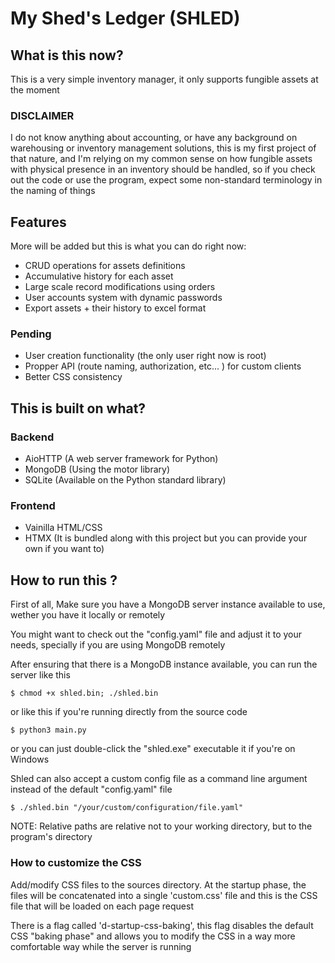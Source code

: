 # My Shed's Ledger (SHLED)

## What is this now?

This is a very simple inventory manager, it only supports fungible assets at the moment

### DISCLAIMER

I do not know anything about accounting, or have any background on warehousing or inventory management solutions, this is my first project of that nature, and I'm relying on my common sense on how fungible assets with physical presence in an inventory should be handled, so if you check out the code or use the program, expect some non-standard terminology in the naming of things

## Features

More will be added but this is what you can do right now:

- CRUD operations for assets definitions
- Accumulative history for each asset
- Large scale record modifications using orders
- User accounts system with dynamic passwords
- Export assets + their history to excel format

### Pending

- User creation functionality (the only user right now is root)
- Propper API (route naming, authorization, etc... ) for custom clients
- Better CSS consistency

## This is built on what?

### Backend

- AioHTTP (A web server framework for Python)
- MongoDB (Using the motor library)
- SQLite (Available on the Python standard library)

### Frontend

- Vainilla HTML/CSS
- HTMX (It is bundled along with this project but you can provide your own if you want to)

## How to run this ?

First of all, Make sure you have a MongoDB server instance available to use, wether you have it locally or remotely

You might want to check out the "config.yaml" file and adjust it to your needs, specially if you are using MongoDB remotely

After ensuring that there is a MongoDB instance available, you can run the server like this

```
$ chmod +x shled.bin; ./shled.bin
```

or like this if you're running directly from the source code

```
$ python3 main.py
```

or you can just double-click the "shled.exe" executable it if you're on Windows

Shled can also accept a custom config file as a command line argument instead of the default "config.yaml" file

```
$ ./shled.bin "/your/custom/configuration/file.yaml"
```

NOTE: Relative paths are relative not to your working directory, but to the program's directory

### How to customize the CSS

Add/modify CSS files to the sources directory. At the startup phase, the files will be concatenated into a single 'custom.css' file and this is the CSS file that will be loaded on each page request

There is a flag called 'd-startup-css-baking', this flag disables the default CSS "baking phase" and allows you to modify the CSS in a way more comfortable way while the server is running
